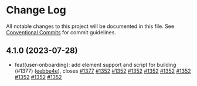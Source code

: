 # Change Log

All notable changes to this project will be documented in this file.
See [Conventional Commits](https://conventionalcommits.org) for commit guidelines.

## 4.1.0 (2023-07-28)

* feat(user-onboarding): add element support and script for building (#1377) ([eebbe4e](https://github.com/sourcefuse/loopback4-microservice-catalog/commit/eebbe4e)), closes [#1377](https://github.com/sourcefuse/loopback4-microservice-catalog/issues/1377) [#1352](https://github.com/sourcefuse/loopback4-microservice-catalog/issues/1352) [#1352](https://github.com/sourcefuse/loopback4-microservice-catalog/issues/1352) [#1352](https://github.com/sourcefuse/loopback4-microservice-catalog/issues/1352) [#1352](https://github.com/sourcefuse/loopback4-microservice-catalog/issues/1352) [#1352](https://github.com/sourcefuse/loopback4-microservice-catalog/issues/1352) [#1352](https://github.com/sourcefuse/loopback4-microservice-catalog/issues/1352) [#1352](https://github.com/sourcefuse/loopback4-microservice-catalog/issues/1352) [#1352](https://github.com/sourcefuse/loopback4-microservice-catalog/issues/1352) [#1352](https://github.com/sourcefuse/loopback4-microservice-catalog/issues/1352)
